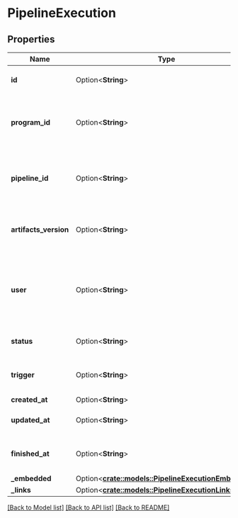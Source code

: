 # PipelineExecution

## Properties

Name | Type | Description | Notes
------------ | ------------- | ------------- | -------------
**id** | Option<**String**> | Pipeline execution identifier | [optional]
**program_id** | Option<**String**> | Identifier of the program. Unique within the space. | [optional][readonly]
**pipeline_id** | Option<**String**> | Identifier of the pipeline. Unique within the space. | [optional][readonly]
**artifacts_version** | Option<**String**> | Version of the artifacts generated during this execution | [optional]
**user** | Option<**String**> | AdobeID who started the pipeline. Empty for auto triggered builds | [optional]
**status** | Option<**String**> | Status of the execution | [optional]
**trigger** | Option<**String**> | How the execution was triggered. | [optional]
**created_at** | Option<**String**> | Start time | [optional]
**updated_at** | Option<**String**> | Date of last status change | [optional]
**finished_at** | Option<**String**> | Date the execution reached a final state | [optional]
**_embedded** | Option<[**crate::models::PipelineExecutionEmbedded**](pipelineExecution__embedded.md)> |  | [optional]
**_links** | Option<[**crate::models::PipelineExecutionLinks**](pipelineExecution__links.md)> |  | [optional]

[[Back to Model list]](../README.md#documentation-for-models) [[Back to API list]](../README.md#documentation-for-api-endpoints) [[Back to README]](../README.md)


